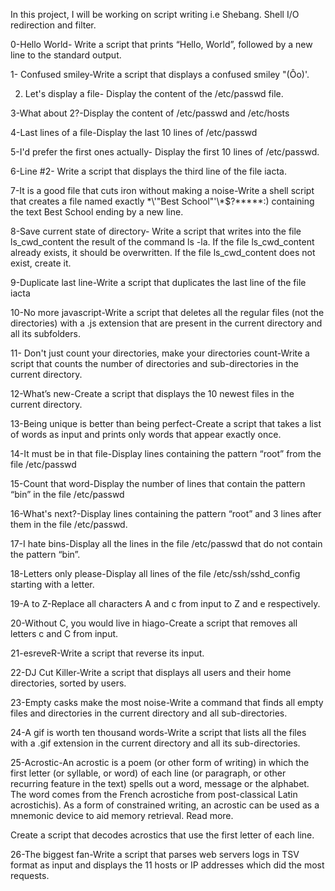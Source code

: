 In this project, I will be working on script writing i.e Shebang. Shell I/O redirection and filter.

0-Hello World- Write a script that prints “Hello, World”, followed by a new line to the standard output.

1- Confused smiley-Write a script that displays a confused smiley "(Ôo)'.

2. Let's display a file- Display the content of the /etc/passwd file.

3-What about 2?-Display the content of /etc/passwd and /etc/hosts

4-Last lines of a file-Display the last 10 lines of /etc/passwd

5-I'd prefer the first ones actually- Display the first 10 lines of /etc/passwd.

6-Line #2- Write a script that displays the third line of the file iacta.

7-It is a good file that cuts iron without making a noise-Write a shell script that creates a file named exactly \*\\'"Best School"\'\\*$\?\*\*\*\*\*:) containing the text Best School ending by a new line.

8-Save current state of directory- Write a script that writes into the file ls_cwd_content the result of the command ls -la. If the file ls_cwd_content already exists, it should be overwritten. If the file ls_cwd_content does not exist, create it.

9-Duplicate last line-Write a script that duplicates the last line of the file iacta

10-No more javascript-Write a script that deletes all the regular files (not the directories) with a .js extension that are present in the current directory and all its subfolders.

11- Don't just count your directories, make your directories count-Write a script that counts the number of directories and sub-directories in the current directory.

12-What’s new-Create a script that displays the 10 newest files in the current directory.

13-Being unique is better than being perfect-Create a script that takes a list of words as input and prints only words that appear exactly once.

14-It must be in that file-Display lines containing the pattern “root” from the file /etc/passwd

15-Count that word-Display the number of lines that contain the pattern “bin” in the file /etc/passwd

16-What's next?-Display lines containing the pattern “root” and 3 lines after them in the file /etc/passwd.

17-I hate bins-Display all the lines in the file /etc/passwd that do not contain the pattern “bin”.

18-Letters only please-Display all lines of the file /etc/ssh/sshd_config starting with a letter.

19-A to Z-Replace all characters A and c from input to Z and e respectively.

20-Without C, you would live in hiago-Create a script that removes all letters c and C from input.

21-esreveR-Write a script that reverse its input.

22-DJ Cut Killer-Write a script that displays all users and their home directories, sorted by users.

23-Empty casks make the most noise-Write a command that finds all empty files and directories in the current directory and all sub-directories.

24-A gif is worth ten thousand words-Write a script that lists all the files with a .gif extension in the current directory and all its sub-directories.

25-Acrostic-An acrostic is a poem (or other form of writing) in which the first letter (or syllable, or word) of each line (or paragraph, or other recurring feature in the text) spells out a word, message or the alphabet. The word comes from the French acrostiche from post-classical Latin acrostichis). As a form of constrained writing, an acrostic can be used as a mnemonic device to aid memory retrieval. Read more.

Create a script that decodes acrostics that use the first letter of each line.

26-The biggest fan-Write a script that parses web servers logs in TSV format as input and displays the 11 hosts or IP addresses which did the most requests.
